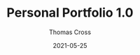 ---
author: Thomas Cross
title: Personal Portfolio 1.0
date: 2021-05-25
description: Project meant for self-advertising and demonstrating web-development capabilities.
tags: ["HTML5", "CSS", "Javascript", "Github Pages" ]
thumbnail: 
    url: img/ogportfolio.png
---